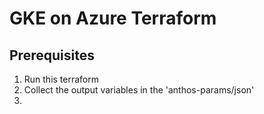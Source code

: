 # GKE on Azure Terraform

## Prerequisites

1. Run  this terraform
2. Collect the output variables in the 'anthos-params/json'
3. 

